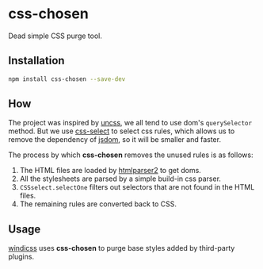# css-chosen

Dead simple CSS purge tool.

## Installation

```sh
npm install css-chosen --save-dev
```

## How

The project was inspired by [uncss](https://github.com/uncss/uncss), we all tend to use dom's `querySelector` method. But we use [css-select](https://github.com/fb55/css-select) to select css rules, which allows us to remove the dependency of [jsdom](https://github.com/jsdom/jsdom), so it will be smaller and faster. 

The process by which **css-chosen** removes the unused rules is as follows:

1. The HTML files are loaded by [htmlparser2](https://github.com/fb55/htmlparser2) to get doms.
2. All the stylesheets are parsed by a simple build-in css parser.
3. `CSSselect.selectOne` filters out selectors that are not found in the HTML files.
4. The remaining rules are converted back to CSS.

## Usage

[windicss](https://github.com/voorjaar/windicss) uses **css-chosen** to purge base styles added by third-party plugins.
